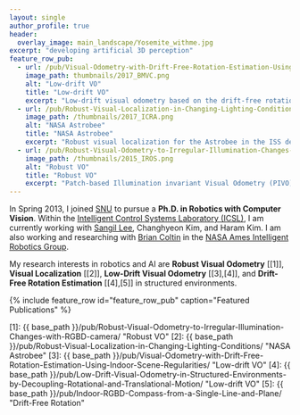 ```yaml
---
layout: single
author_profile: true
header:
  overlay_image: main_landscape/Yosemite_withme.jpg
excerpt: "developing artificial 3D perception"
feature_row_pub:
  - url: /pub/Visual-Odometry-with-Drift-Free-Rotation-Estimation-Using-Indoor-Scene-Regularities/
    image_path: thumbnails/2017_BMVC.png
    alt: "Low-drift VO"
    title: "Low-drift VO"
    excerpt: "Low-drift visual odometry based on the drift-free rotation estimation from structural regularities."
  - url: /pub/Robust-Visual-Localization-in-Changing-Lighting-Conditions/
    image_path: /thumbnails/2017_ICRA.png
    alt: "NASA Astrobee"
    title: "NASA Astrobee"
    excerpt: "Robust visual localization for the Astrobee in the ISS develpoed by NASA Ames Research Center."
  - url: /pub/Robust-Visual-Odometry-to-Irregular-Illumination-Changes-with-RGBD-camera/
    image_path: /thumbnails/2015_IROS.png
    alt: "Robust VO"
    title: "Robust VO"
    excerpt: "Patch-based Illumination invariant Visual Odometry (PIVO) algorithm."
---
```


In Spring 2013, I joined [SNU](http://en.snu.ac.kr/) to pursue a **Ph.D. in Robotics with Computer Vision**.
Within the [Intelligent Control Systems Laboratory (ICSL)](http://icsl.snu.ac.kr/), I am currently working with [Sangil Lee](http://sangillee.me/), Changhyeon Kim, and Haram Kim.
I am also working and researching with [Brian Coltin](http://brian.coltin.org/) in the [NASA Ames Intelligent Robotics Group](https://www.nasa.gov/centers/ames/research/area-autonomy-and-robotics.html).


My research interests in robotics and AI are **Robust Visual Odometry** [[1]], **Visual Localization** [[2]],
**Low-Drift Visual Odometry** [[3],[4]], and **Drift-Free Rotation Estimation** [[4],[5]] in structured environments.

{% include feature_row id="feature_row_pub" caption="Featured Publications" %}



[1]: {{ base_path }}/pub/Robust-Visual-Odometry-to-Irregular-Illumination-Changes-with-RGBD-camera/ "Robust VO"
[2]: {{ base_path }}/pub/Robust-Visual-Localization-in-Changing-Lighting-Conditions/ "NASA Astrobee"
[3]: {{ base_path }}/pub/Visual-Odometry-with-Drift-Free-Rotation-Estimation-Using-Indoor-Scene-Regularities/ "Low-drift VO"
[4]: {{ base_path }}/pub/Low-Drift-Visual-Odometry-in-Structured-Environments-by-Decoupling-Rotational-and-Translational-Motion/ "Low-drift VO"
[5]: {{ base_path }}/pub/Indoor-RGBD-Compass-from-a-Single-Line-and-Plane/ "Drift-Free Rotation"
